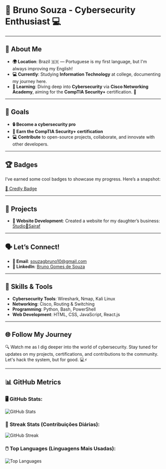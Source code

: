 # 🖤 **Bruno Souza** - Cybersecurity Enthusiast 💻

---

## 🚀 **About Me**
- **🌍 Location**: Brazil 🇧🇷 — Portuguese is my first language, but I'm always improving my English!
- **💻 Currently**: Studying **Information Technology** at college, documenting my journey here.
- **🌱 Learning**: Diving deep into **Cybersecurity** via **Cisco Networking Academy**, aiming for the **CompTIA Security+** certification. 🔐

---

## 🎯 **Goals**
- **🔒 Become a cybersecurity pro**
- **📜 Earn the CompTIA Security+ certification**
- **💻 Contribute** to open-source projects, collaborate, and innovate with other developers.

---

## 🏆 **Badges**
I’ve earned some cool badges to showcase my progress. Here’s a snapshot:

[🔗 Credly Badge](https://www.credly.com/badges/f1b8acba-f8c2-4b31-aab7-df80cd6117ba/public_url)

---

## 🔧 **Projects**
- **💛 Website Development**: Created a website for my daughter’s business: [Studio💛Sairaf](https://www.studiosairaf.com.br)

---

## 🗣️ **Let’s Connect!**
- **📧 Email**: [souzagbruno10@gmail.com](mailto:souzagbruno10@gmail.com)
- **🔗 LinkedIn**: [Bruno Gomes de Souza](https://www.linkedin.com/in/bruno-gomes-de-souza-350830349/)

---

## 🔐 **Skills & Tools**
- **Cybersecurity Tools**: Wireshark, Nmap, Kali Linux
- **Networking**: Cisco, Routing & Switching
- **Programming**: Python, Bash, PowerShell
- **Web Development**: HTML, CSS, JavaScript, React.js

---

## 🌐 **Follow My Journey**
🔍 Watch me as I dig deeper into the world of cybersecurity. Stay tuned for updates on my projects, certifications, and contributions to the community. Let's hack the system, but for good. 💻⚡

---

## 📊 **GitHub Metrics**

### 🖥️ **GitHub Stats:**
![GitHub Stats](https://github-readme-stats.vercel.app/api?username=souzagbruno10&show_icons=true&hide_title=true&count_private=true&hide=prs&theme=dark&border_radius=10&text_color=00FF00)

### 💾 **Streak Stats (Contribuições Diárias):**
![GitHub Streak](https://github-readme-streak-stats.herokuapp.com/?user=souzagbruno10&theme=dark&border_radius=10&text_color=00FF00)

### 🖱️ **Top Languages (Linguagens Mais Usadas):**
![Top Languages](https://github-readme-stats.vercel.app/api/top-langs/?username=souzagbruno10&layout=compact&theme=dark&border_radius=10&text_color=00FF00)


